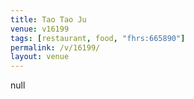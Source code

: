 ```yaml
---
title: Tao Tao Ju
venue: v16199
tags: [restaurant, food, "fhrs:665890"]
permalink: /v/16199/
layout: venue
---
```

null